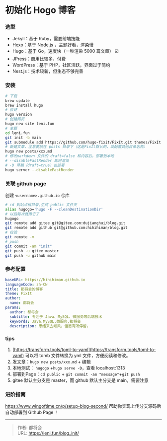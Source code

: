 # 初始化 Hogo 博客


<!--more-->

###  选型
- Jekyll：基于 Ruby，需要前端技能
- Hexo：基于 Node.js ，主题好看，渲染慢
- Hugo：基于 Go，速度快（一秒渲染 5000 篇文章） ☑️
- JPress：商用比较多，付费
- WordPress：基于 PHP，社区活跃，界面过于简约
- Nest.js：技术较新，但生态不够完善
### 安装
```bash
# 下载
brew update
brew install hugo
# 验证
hugo version
# 创建网页
hugo new site leni.fun
# 主题
cd leni.fun
git init -b main
git submodule add https://github.com/hugo-fixit/FixIt.git themes/FixIt
# 新建文章，注意要放在 posts 目录下（这是FixIt默认的，或配置其他目录名称）
hugo new posts/xxx.md
# 修改markdown 文件的 draft=false 和内容后，部署到本地
# --disableFastRender 即时渲染
# -D 草稿（draft=true）也部署
hugo server --disableFastRender


```
### 关联 github page
创建 `<username>.github.io` 仓库
```bash
# cd 到站点根目录,生成 public 文件夹
alias hugogo='hugo -F --cleanDestinationDir'
# 以后每次就用它了
hugogo
git remote add gitee git@gitee.com:dujianghui/blog.git
git remote add github git@github.com:hihihiman/blog.git
# 校验
git remote -v
# push
git commit -am "init"
git push -u gitee master
git push -u github main
```
### 参考配置
```yaml
baseURL: https://hihihiman.github.io
languageCode: zh-CN
title: 都将会的博客
theme: FixIt
author:
  name: 都将会
params:
  author: 都将会
  subtitle: 专注于 Java、MySQL、微服务等后端技术
  keywords: Java,MySQL,微服务,都将会
  description: 思绪来去如风，但愿有所停留。
```
### tips

1. [https://transform.tools/toml-to-yaml](https://transform.tools/toml-to-yaml) 可以将 tomb 文件转换为 yml 文件，方便阅读和修改。
2. 发文章：`hugo new posts/xxx.md` + 编辑
3. 本地测试： `hugogo` +`hugo serve -D`，查看 localhost:1313
4. 部署到Page：`cd public` + `git commit -am "message"`+`git push`
5. gitee 默认主分支是 master，而 github 默认主分支是 main，需要注意

### 进阶指南
https://www.wingoftime.cn/p/setup-blog-second/
帮助你实现上传分支源码后自动部署到 Github Page ！


---

> 作者: 都将会  
> URL: https://leni.fun/blog_init/  

